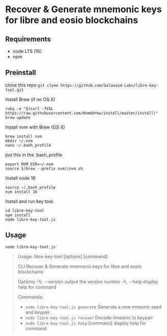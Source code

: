 # Recover & Generate mnemonic keys for libre and eosio blockchains

## Requirements

- node LTS (16)
- npm

## Preinstall
clone this repo
`git clone https://github.com/Galaxoid-Labs/libre-key-tool.git`

Install Brew (if on OS X)
```
ruby -e "$(curl -fsSL https://raw.githubusercontent.com/Homebrew/install/master/install)" 
brew update 
```

Install nvm with Brew (OS X)
```
brew install nvm 
mkdir ~/.nvm 
nano ~/.bash_profile
```
put this in the .bash_profile
```
export NVM_DIR=~/.nvm
source $(brew --prefix nvm)/nvm.sh
```

Install node 16
```
source ~/.bash_profile
nvm install 16
```

Install and run key tool:
```
cd libre-key-tool
npm install
node libre-key-tool.js
```

## Usage

```
node libre-key-tool.js
```

> Usage: libre-key-tool [options] [command]
>
> CLI Recover & Generate mnemonic keys for libre and eosio blockchains
>
> Options:
> -V, --version output the version number
> -h, --help display help for command
>
> Commands:
> * `node libre-key-tool.js generate` Generate a new mneonic seed and keypair
> * `node libre-key-tool.js recover` <string> Decode mneonic to keypair
> * `node libre-key-tool.js help` [command] display help for command
